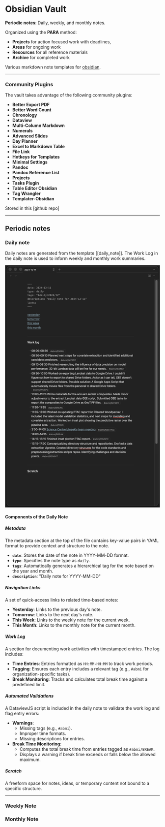 
# Obsidian Vault

**Periodic notes**: Daily, weekly, and monthly notes.

Organized using the  **PARA** method:
- **Projects** for action focused work with deadlines, 
- **Areas** for ongoing work
- **Resources** for all reference materials
- **Archive** for completed work

Various markdown note templates for [obsidian](https://obsidian.md/). 

---
### Community Plugins

The vault takes advantage of the following community plugins:

- **Better Export PDF**
- **Better Word Count**
- **Chronology**
- **Dataview**
- **Multi-Column Markdown**
- **Numerals**
- **Advanced Slides**
- **Day Planner**
- **Excel to Markdown Table**
- **File Link**
- **Hotkeys for Templates**
- **Minimal Settings**
- **Pandoc**
- **Pandoc Reference List**
- **Projects**
- **Tasks Plugin**
- **Table Editor Obsidian**
- **Tag Wrangler**
- **Templater-Obsidian**



Stored in this [github repo]

---
## Periodic notes

### Daily note

Daily notes are generated from the template [[daily_note]]. The Work Log in the daily note is used to inform weekly and monthly work summaries.

![daily note](./5_system/assets/daily_note.png)


#### Components of the Daily Note

##### Metadata
The metadata section at the top of the file contains key-value pairs in YAML format to provide context and structure to the note.

- **`date`**: Stores the date of the note in YYYY-MM-DD format.
- **`type`**: Specifies the note type as `daily`.
- **`tags`**: Automatically generates a hierarchical tag for the note based on the year and month.
- **`description`**: "Daily note for YYYY-MM-DD"

##### Navigation Links
A set of quick-access links to related time-based notes:
- **Yesterday**: Links to the previous day's note.
- **Tomorrow**: Links to the next day's note.
- **This Week**: Links to the weekly note for the current week.
- **This Month**: Links to the monthly note for the current month.

##### Work Log
A section for documenting work activities with timestamped entries. The log includes:
- **Time Entries**: Entries formatted as `HH:MM-HH:MM` to track work periods.
- **Tagging**: Ensures each entry includes a relevant tag (e.g., `#abmi` for organization-specific tasks).
- **Break Monitoring**: Tracks and calculates total break time against a predefined limit.

##### Automated Validations
A DataviewJS script is included in the daily note to validate the work log and flag entry errors:
- **Warnings**:
  - Missing tags (e.g., `#abmi`).
  - Improper time formats.
  - Missing descriptions for entries.
- **Break Time Monitoring**:
  - Computes the total break time from entries tagged as `#abmi/BREAK`.
  - Displays a warning if break time exceeds or falls below the allowed maximum.
##### Scratch
A freeform space for notes, ideas, or temporary content not bound to a specific structure.



---
### Weekly Note






### Monthly Note